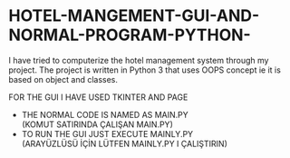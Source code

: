 # HOTEL-MANGEMENT-GUI-AND-NORMAL-PROGRAM-PYTHON-
I have tried to computerize the hotel management system through my project.
The project is written in Python 3 that uses OOPS concept ie it is based on object and classes.

FOR THE GUI I HAVE USED TKINTER AND PAGE

- THE NORMAL CODE IS NAMED AS MAIN.PY<br>
(KOMUT SATIRINDA ÇALIŞAN MAIN.PY)<br>
- TO RUN THE GUI JUST EXECUTE MAINLY.PY<br>
(ARAYÜZLÜSÜ İÇİN LÜTFEN MAINLY.PY I ÇALIŞTIRIN)
